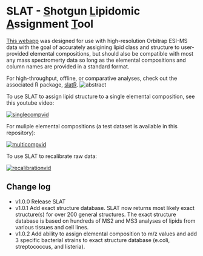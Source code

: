# SLAT - <ins>S</ins>hotgun <ins>L</ins>ipidomic <ins>A</ins>ssignment <ins>T</ins>ool #


[This webapp](https://lodhilab.shinyapps.io/slat/) was designed for use with high-resolution Orbitrap ESI-MS data with the goal of accurately assigining lipid class and structure to user-provided elemental compositions, but should also be compatible with most any mass spectromerty data so long as the elemental compositions and column names are provided in a standard format. 

For high-throughput, offline, or comparative analyses, check out the associated R package, [slatR](https://github.com/briankleiboeker/slatR).
![abstract](https://github.com/briankleiboeker/SLAT/assets/59810795/44ae5690-83a4-4fce-b2ef-f977d0e358bb)

To use SLAT to assign lipid structure to a single elemental composition, see this youtube video:

[![singlecompvid](http://img.youtube.com/vi/FBKgMt7WbcY/0.jpg)](https://youtu.be/FBKgMt7WbcY "Video Title")

For muliple elemental compositions (a test dataset is available in this repository):

[![multicompvid](http://img.youtube.com/vi/Bjx4WziZP0c/0.jpg)](https://youtu.be/Bjx4WziZP0c "Video Title")

To use SLAT to recalibrate raw data:

[![recalibrationvid](http://img.youtube.com/vi/QjfLFrz4-TA/0.jpg)](https://youtu.be/QjfLFrz4-TA "Video Title")


## Change log ##
* v1.0.0 Release SLAT
* v1.0.1 Add exact structure database. SLAT now returns most likely exact structure(s) for over 200 general structures. The exact structure database is based on hundreds of MS2 and MS3 analyses of lipids from various tissues and cell lines.
* v1.0.2 Add ability to assign elemental composition to m/z values and add 3 specific bacterial strains to exact structure database (e.coli, streptococcus, and listeria).
